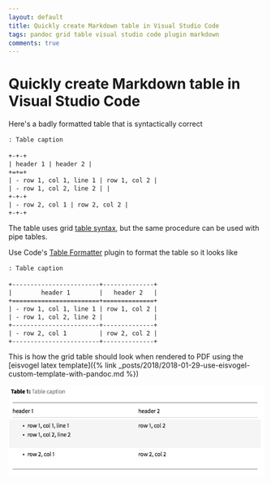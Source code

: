 ```yaml
---
layout: default
title: Quickly create Markdown table in Visual Studio Code
tags: pandoc grid table visual studio code plugin markdown
comments: true
---
```

# Quickly create Markdown table in Visual Studio Code

Here's a badly formatted table that is syntactically correct

```text
: Table caption

+-+-+
| header 1 | header 2 |
+=+=+
| - row 1, col 1, line 1 | row 1, col 2 |
| - row 1, col 2, line 2 | |
+-+-+
| - row 2, col 1 | row 2, col 2 |
+-+-+
```

The table uses grid [table syntax](https://pandoc.org/MANUAL.html#tables), but the same procedure can be used with pipe tables.

Use Code's [Table Formatter](https://marketplace.visualstudio.com/items?itemName=shuworks.vscode-table-formatter) plugin to format the table so it looks like

```text
: Table caption

+------------------------+--------------+
|        header 1        |   header 2   |
+========================+==============+
| - row 1, col 1, line 1 | row 1, col 2 |
| - row 1, col 2, line 2 |              |
+------------------------+--------------+
| - row 2, col 1         | row 2, col 2 |
+------------------------+--------------+
```

This is how the grid table should look when rendered to PDF using the [eisvogel latex template]({% link _posts/2018/2018-01-29-use-eisvogel-custom-template-with-pandoc.md %})

![Grid Table rendered to PDF by Pandoc](/assets/img/pandoc-pdf-grid-table.png)

